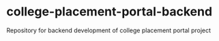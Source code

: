 # college-placement-portal-backend

Repository for backend development of college placement portal project
